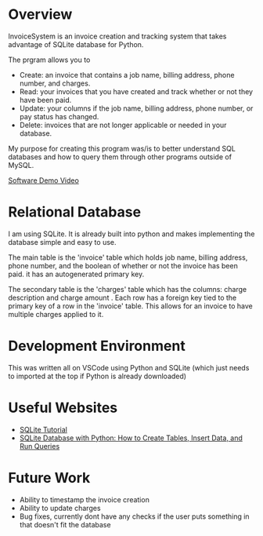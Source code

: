 # Overview

InvoiceSystem is an invoice creation and tracking system that takes advantage of SQLite database for Python. 

The prgram allows you to 
- Create: an invoice that contains a job name, billing address, phone number, and charges. 
- Read: your invoices that you have created and track whether or not they have been paid.
- Update: your columns if the job name, billing address, phone number, or pay status has changed. 
- Delete: invoices that are not longer applicable or needed in your database.  

My purpose for creating this program was/is to better understand SQL databases and how to query them through other programs outside of MySQL.

[Software Demo Video](http://youtube.link.goes.here)

# Relational Database

I am using SQLite. It is already built into python and makes implementing the database simple and easy to use. 

The main table is the 'invoice' table which holds job name, billing address, phone number, and the boolean of whether or not the invoice has been paid. it has an autogenerated primary key.

The secondary table is the 'charges' table which has the columns: charge description and charge amount . Each row has a foreign key tied to the primary key of a row in the 'invoice' table. This allows for an invoice to have multiple charges applied to it. 

# Development Environment

This was written all on VSCode using Python and SQLite (which just needs to imported at the top if Python is already downloaded)


# Useful Websites

- [SQLite Tutorial](https://www.sqlitetutorial.net)
- [SQLite Database with Python: How to Create Tables, Insert Data, and Run Queries](https://www.youtube.com/watch?v=ZQAnkjfvZAw)

# Future Work

- Ability to timestamp the invoice creation
- Ability to update charges
- Bug fixes, currently dont have any checks if the user puts something in that doesn't fit the database
